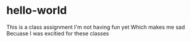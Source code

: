 # hello-world 
This is a class assignment 
I'm not having fun yet
Which makes me sad
Becuase I was excitied for these classes
